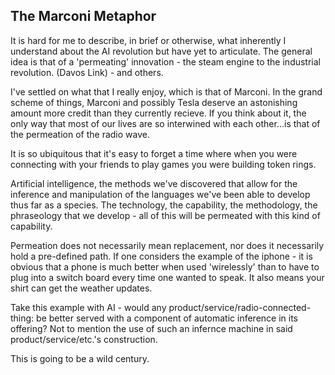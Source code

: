 ## The Marconi Metaphor

It is hard for me to describe, in brief or otherwise, what inherently I understand about the AI revolution but have yet to articulate. The general idea is that of a 'permeating' innovation - the steam engine to the industrial revolution. (Davos Link) - and others. 

I've settled on what that I really enjoy, which is that of Marconi. In the grand scheme of things, Marconi and possibly Tesla deserve an astonishing amount more credit than they currently recieve. If you think about it, the only way that most of our lives are so interwined with each other...is that of the permeation of the radio wave. 

It is so ubiquitous that it's easy to forget a time where when you were connecting with your friends to play games you were building token rings. 

Artificial intelligence, the methods we've discovered that allow for the inference and manipulation of the languages we've been able to develop thus far as a species. The technology, the capability, the methodology, the phraseology that we develop - all of this will be permeated with this kind of capability. 

Permeation does not necessarily mean replacement, nor does it necessarily hold a pre-defined path. If one considers the example of the iphone - it is obvious that a phone is much better when used 'wirelessly' than to have to plug into a switch board every time one wanted to speak. It also means your shirt can get the weather updates. 

Take this example with AI - would any product/service/radio-connected-thing: be better served with a component of automatic inference in its offering? Not to mention the use of such an infernce machine in said product/service/etc.'s construction. 

This is going to be a wild century.